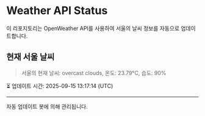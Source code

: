 
# Weather API Status

이 리포지토리는 OpenWeather API를 사용하여 서울의 날씨 정보를 자동으로 업데이트합니다.

## 현재 서울 날씨
> 서울의 현재 날씨: overcast clouds, 온도: 23.79°C, 습도: 90%

⏳ 업데이트 시간: 2025-09-15 13:17:14 (UTC)

---
자동 업데이트 봇에 의해 관리됩니다.

